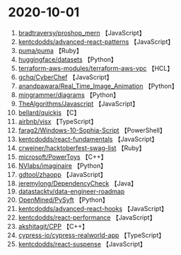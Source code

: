 # 2020-10-01

1. [bradtraversy/proshop_mern](https://github.com/bradtraversy/proshop_mern) 【JavaScript】
2. [kentcdodds/advanced-react-patterns](https://github.com/kentcdodds/advanced-react-patterns) 【JavaScript】
3. [puma/puma](https://github.com/puma/puma) 【Ruby】
4. [huggingface/datasets](https://github.com/huggingface/datasets) 【Python】
5. [terraform-aws-modules/terraform-aws-vpc](https://github.com/terraform-aws-modules/terraform-aws-vpc) 【HCL】
6. [gchq/CyberChef](https://github.com/gchq/CyberChef) 【JavaScript】
7. [anandpawara/Real_Time_Image_Animation](https://github.com/anandpawara/Real_Time_Image_Animation) 【Python】
8. [mingrammer/diagrams](https://github.com/mingrammer/diagrams) 【Python】
9. [TheAlgorithms/Javascript](https://github.com/TheAlgorithms/Javascript) 【JavaScript】
10. [bellard/quickjs](https://github.com/bellard/quickjs) 【C】
11. [airbnb/visx](https://github.com/airbnb/visx) 【TypeScript】
12. [farag2/Windows-10-Sophia-Script](https://github.com/farag2/Windows-10-Sophia-Script) 【PowerShell】
13. [kentcdodds/react-fundamentals](https://github.com/kentcdodds/react-fundamentals) 【JavaScript】
14. [crweiner/hacktoberfest-swag-list](https://github.com/crweiner/hacktoberfest-swag-list) 【Ruby】
15. [microsoft/PowerToys](https://github.com/microsoft/PowerToys) 【C++】
16. [NVlabs/imaginaire](https://github.com/NVlabs/imaginaire) 【Python】
17. [gdtool/zhaopp](https://github.com/gdtool/zhaopp) 【JavaScript】
18. [jeremylong/DependencyCheck](https://github.com/jeremylong/DependencyCheck) 【Java】
19. [datastacktv/data-engineer-roadmap](https://github.com/datastacktv/data-engineer-roadmap) 
20. [OpenMined/PySyft](https://github.com/OpenMined/PySyft) 【Python】
21. [kentcdodds/advanced-react-hooks](https://github.com/kentcdodds/advanced-react-hooks) 【JavaScript】
22. [kentcdodds/react-performance](https://github.com/kentcdodds/react-performance) 【JavaScript】
23. [akshitagit/CPP](https://github.com/akshitagit/CPP) 【C++】
24. [cypress-io/cypress-realworld-app](https://github.com/cypress-io/cypress-realworld-app) 【TypeScript】
25. [kentcdodds/react-suspense](https://github.com/kentcdodds/react-suspense) 【JavaScript】
